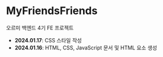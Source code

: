 # MyFriendsFriends
오르미 백엔드 4기 FE 프로젝트
+ **2024.01.17**: CSS 스타일 작성
+ **2024.01.16**: HTML, CSS, JavaScript 문서 및 HTML 요소 생성
